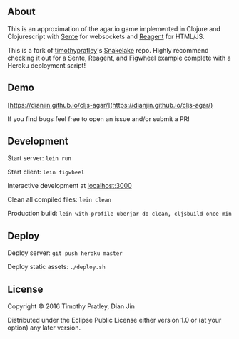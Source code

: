 ## About

This is an approximation of the agar.io game implemented in Clojure and Clojurescript with [Sente](https://github.com/ptaoussanis/sente) for websockets and [Reagent](https://github.com/reagent-project/reagent) for HTML/JS.

This is a fork of [timothypratley](https://github.com/timothypratley/)'s [Snakelake](https://github.com/timothypratley/snakelake) repo. Highly recommend checking it out for a Sente, Reagent, and Figwheel example complete with a Heroku deployment script!

## Demo

[https://dianjin.github.io/cljs-agar/](https://dianjin.github.io/cljs-agar/)

If you find bugs feel free to open an issue and/or submit a PR!

## Development

Start server: `lein run`

Start client: `lein figwheel`

Interactive development at [localhost:3000](http://localhost:3000/)

Clean all compiled files: `lein clean`

Production build: `lein with-profile uberjar do clean, cljsbuild once min`

## Deploy

Deploy server: `git push heroku master`

Deploy static assets: `./deploy.sh`

## License

Copyright © 2016 Timothy Pratley, Dian Jin

Distributed under the Eclipse Public License either version 1.0 or (at your option) any later version.
